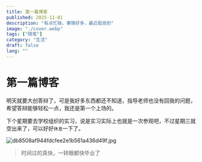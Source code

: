 ```yaml
---
title: 第一篇博客
published: 2025-11-01
description: "有点忙碌，事情好多，最近挺烦的"
image: "./cover.webp"
tags: ["随笔"]
category: "生活"
draft: false
lang: ""
---
```


# 第一篇博客

明天就要大创答辩了，可是我好多东西都还不知道，指导老师也没有回我的问题，希望答辩能够轻松一点，我还是第一个上场的。

下个星期要去学校组织的实习，说是实习实际上也就是一次参观吧，不过星期三就空出来了，可以好好`休息`一下了。

![db8508af944fdcfee2e1b561a436d49f.jpg](https://free.picui.cn/free/2025/11/01/6905dbc6d37b9.jpg "空旷的地铁")

> 时间过的真快，一转眼都快毕业了
